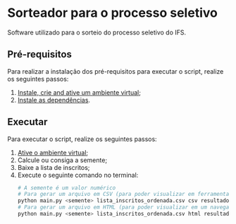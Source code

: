 # Sorteador para o processo seletivo

Software utilizado para o sorteio do processo seletivo do IFS.

## Pré-requisitos

Para realizar a instalação dos pré-requisitos para executar o script, realize os seguintes passos:

1. [Instale, crie and ative um ambiente virtual](https://packaging.python.org/guides/installing-using-pip-and-virtualenv/);
2. [Instale as dependências](https://packaging.python.org/guides/installing-using-pip-and-virtualenv/#using-requirements-files).

## Executar

Para executar o script, realize os seguintes passos:

1. [Ative o ambiente virtual](https://packaging.python.org/guides/installing-using-pip-and-virtualenv/);
2. Calcule ou consiga a semente;
3. Baixe a lista de inscritos;
4. Execute o seguinte comando no terminal:
    ```bash
    # A semente é um valor numérico
    # Para gerar um arquivo em CSV (para poder visualizar em ferramentas de planilha como o LibreOffice ou Excel) o terceiro argumento do script deve ser "csv"
    python main.py <semente> lista_inscritos_ordenada.csv csv resultado.csv
    # Para gerar um arquivo em HTML (para poder visualizar em um navegador como o Firefox, Chrome, Edge, entre outros) o terceiro argumento do script deve ser "html"
    python main.py <semente> lista_inscritos_ordenada.csv html resultado.html
    ```

